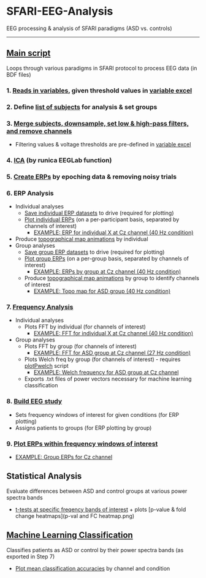 # SFARI-EEG-Analysis
EEG processing & analysis of SFARI paradigms (ASD vs. controls)
***
## [Main script](Processing_EEGdata_template.m)
Loops through various paradigms in SFARI protocol to process EEG data (in BDF files)

### 1.  [Reads in variables](set_variables.m), given threshold values in [variable excel](variables_per_paradigm.xlsx)
### 2.  Define [list of subjects](define_subjects.m) for analysis & set groups
### 3.  [Merge subjects, downsample, set low & high-pass filters, and remove channels](STEP1_2_Merge_RejectChan.m) 
- Filtering values & voltage thresholds are pre-defined in [variable excel](variables_per_paradigm.xlsx)
### 4.  [ICA](STEP3_ICA.m) (by runica EEGLab function)
### 5.  [Create ERPs](STEP4_EPOCHING.m) by epoching data & removing noisy trials
### 6.  ERP Analysis
- Individual analyses
  - [Save individual ERP datasets](STEP5_ERPanalysis_createERPdatasets.m) to drive (required for plotting)
  - [Plot individual ERPs](STEP5_ERPanalysis_plotChannelsbyIndividual.m) (on a per-participant basis, separated by channels of interest)
      - [EXAMPLE: ERP for individual X at Cz channel (40 Hz condition)](ERPs_Cz_40Hz_std_10214.png)
- Produce [topographical map animations](STEP5_TopoMovies.m) by individual
- Group analyses
  - [Save group ERP datasets](STEP5_ERPanalysis_make_groupERP_matrix.m) to drive (required for plotting)
  - [Plot group ERPs](STEP5_ERPanalysis_plotChannelsbyGroup.m) (on a per-group basis, separated by channels of interest)
      - [EXAMPLE: ERPs by group at Cz channel (40 Hz condition)](ASDvsControls_40Hz_Cz.png)
  - Produce [topographical map animations](STEP5_TopoMovies_Group.m) by group to identify channels of interest
      - [EXAMPLE: Topo map for ASD group (40 Hz condition)](ASD_40Hz_topomovie.mp4)
### 7.  [Frequency Analysis](STEP6_FreqAnalysis.m)
- Individual analyses
  - Plots FFT by individual (for channels of interest)
      - [EXAMPLE: FFT for individual X at Cz channel (40 Hz condition)](freq-time_Cz_40Hz_std_10214.png)
- Group analyses 
  - Plots FFT by group (for channels of interest)
      - [EXAMPLE: FFT for ASD group at Cz channel (27 Hz condition)](freq-time-analysis_27Hz_ASD_Cz.png)
  - Plots Welch freq by group (for channels of interest) - requires [plotPwelch](plotPwelch.m) script
      - [EXAMPLE: Welch frequency for ASD group at Cz channel](freq-time-WELCH_ASD_Cz.png)
  - Exports .txt files of power vectors necessary for machine learning classification
### 8.  [Build EEG study](STEP7_buildStudy.m)
- Sets frequency windows of interest for given conditions (for ERP plotting)
- Assigns patients to groups (for ERP plotting by group)
### 9.  [Plot ERPs within frequency windows of interest](STEP8_plotERPs_byWindow.m)
- [EXAMPLE: Group ERPs for Cz channel](ERP_Cz.png)

## Statistical Analysis
Evaluate differences between ASD and control groups at various power spectra bands 
- [t-tests at specific freqency bands of interest](ttests_byPowerVector.R) + plots [p-value & fold change heatmaps](p-val and FC heatmap.png)
  
## [Machine Learning Classification](classifier_linearSVC.py)
Classifies patients as ASD or control by their power spectra bands (as exported in Step 7)
- [Plot mean classification accuracies](plotMLaccuracies.R) by channel and condition

